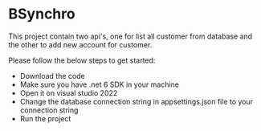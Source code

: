 # BSynchro
This project contain two api's, one for list all customer from database and the other to add new account for customer.

Please follow the below steps to get started:
- Download the code
- Make sure you have .net 6 SDK in your machine
- Open it on visual studio 2022
- Change the database connection string in appsettings.json file to your connection string
- Run the project

